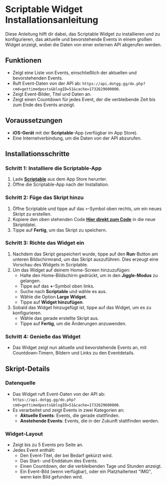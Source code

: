# Scriptable Widget Installationsanleitung

Diese Anleitung hilft dir dabei, das Scriptable Widget zu installieren und zu konfigurieren, das aktuelle und bevorstehende Events in einem großen Widget anzeigt, wobei die Daten von einer externen API abgerufen werden.

## Funktionen
- Zeigt eine Liste von Events, einschließlich der aktuellen und bevorstehenden Events.
- Ruft Event-Daten von der API ab: `https://api.dotgg.gg/do.php?cmd=gettimedposts&blogID=51&cache=1732629600000`.
- Zeigt Event-Bilder, Titel und Daten an.
- Zeigt einen Countdown für jedes Event, der die verbleibende Zeit bis zum Ende des Events anzeigt.

## Voraussetzungen
- **iOS-Gerät** mit der **Scriptable**-App (verfügbar im App Store).
- Eine Internetverbindung, um die Daten von der API abzurufen.
  
## Installationsschritte

### Schritt 1: Installiere die Scriptable-App
1. Lade **[Scriptable](https://apps.apple.com/us/app/scriptable/id1405459188)** aus dem App Store herunter.
2. Öffne die Scriptable-App nach der Installation.

### Schritt 2: Füge das Skript hinzu
1. Öffne Scriptable und tippe auf das `+`-Symbol oben rechts, um ein neues Skript zu erstellen.
2. Kopiere den oben stehenden Code **[Hier direkt zum Code](https://raw.githubusercontent.com/nimeofficially/Pok-mon-TCG-Event-Scriptable-Widget/refs/heads/main/ptcgpeventwidget.scriptable.js)** in die neue Skriptdatei.
3. Tippe auf **Fertig**, um das Skript zu speichern.

### Schritt 3: Richte das Widget ein
1. Nachdem das Skript gespeichert wurde, tippe auf den **Run**-Button am unteren Bildschirmrand, um das Skript auszuführen. Dies erzeugt eine Vorschau des Widgets in Scriptable.
2. Um das Widget auf deinem Home-Screen hinzuzufügen:
   - Halte den Home-Bildschirm gedrückt, um in den **Jiggle-Modus** zu gelangen.
   - Tippe auf das **+**-Symbol oben links.
   - Suche nach **Scriptable** und wähle es aus.
   - Wähle die Option **Large Widget**.
   - Tippe auf **Widget hinzufügen**.
3. Sobald das Widget hinzugefügt ist, tippe auf das Widget, um es zu konfigurieren.
   - Wähle das gerade erstellte Skript aus.
   - Tippe auf **Fertig**, um die Änderungen anzuwenden.

### Schritt 4: Genieße das Widget
- Das Widget zeigt nun aktuelle und bevorstehende Events an, mit Countdown-Timern, Bildern und Links zu den Eventdetails.

## Skript-Details

### Datenquelle
- Das Widget ruft Event-Daten von der API ab: `https://api.dotgg.gg/do.php?cmd=gettimedposts&blogID=51&cache=1732629600000`.
- Es verarbeitet und zeigt Events in zwei Kategorien an:
  - **Aktuelle Events**: Events, die gerade stattfinden.
  - **Anstehende Events**: Events, die in der Zukunft stattfinden werden.

### Widget-Layout
- Zeigt bis zu 5 Events pro Seite an.
- Jedes Event enthält:
  - Den Event-Titel, der bei Bedarf gekürzt wird.
  - Das Start- und Enddatum des Events.
  - Einen Countdown, der die verbleibenden Tage und Stunden anzeigt.
  - Ein Event-Bild (wenn verfügbar), oder ein Platzhaltertext "IMG", wenn kein Bild gefunden wird.

